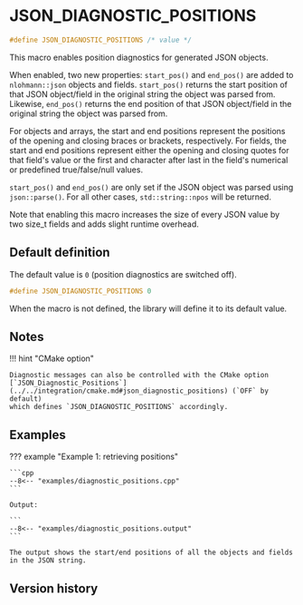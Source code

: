 # JSON_DIAGNOSTIC_POSITIONS

```cpp
#define JSON_DIAGNOSTIC_POSITIONS /* value */
```

This macro enables position diagnostics for generated JSON objects.

When enabled, two new properties: `start_pos()` and `end_pos()` are added to `nlohmann::json` objects and fields. `start_pos()` returns the start position of that JSON object/field in the original string the object was parsed from. Likewise, `end_pos()` returns the end position of that JSON object/field in the original string the object was parsed from.

For objects and arrays, the start and end positions represent the positions of the opening and closing braces or brackets, respectively. For fields, the start and end positions represent either the opening and closing quotes for that field's value or the first and character after last in the field's numerical or predefined true/false/null values.

`start_pos()` and `end_pos()` are only set if the JSON object was parsed using `json::parse()`. For all other cases, `std::string::npos` will be returned.

Note that enabling this macro increases the size of every JSON value by two size_t fields and adds
slight runtime overhead.

## Default definition

The default value is `0` (position diagnostics are switched off).

```cpp
#define JSON_DIAGNOSTIC_POSITIONS 0
```

When the macro is not defined, the library will define it to its default value.

## Notes

!!! hint "CMake option"

    Diagnostic messages can also be controlled with the CMake option
    [`JSON_Diagnostic_Positions`](../../integration/cmake.md#json_diagnostic_positions) (`OFF` by default)
    which defines `JSON_DIAGNOSTIC_POSITIONS` accordingly.

## Examples

??? example "Example 1: retrieving positions"

    ```cpp
    --8<-- "examples/diagnostic_positions.cpp"
    ```
    
    Output:

    ```
    --8<-- "examples/diagnostic_positions.output"
    ```

    The output shows the start/end positions of all the objects and fields in the JSON string.
## Version history

